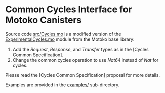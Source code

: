 # Common Cycles Interface for Motoko Canisters

Source code [src/Cycles.mo] is a modified version of the [ExperimentalCycles.mo] module from the Motoko base library:

1. Add the *Request*, *Response*, and *Transfer* types as in the [Cycles Common Specification].
2. Change the common cycles operation to use *Nat64* instead of *Nat* for cycles.

Please read the [Cycles Common Specification] proposal for more details.

Examples are provided in the [examples/](../blob/master/examples/) sub-directory.

[Cycles Common Specificication]: https://github.com/CyclesCommon/initiative/pull/1
[src/Cycles.mo]: https://github.com/CyclesCommon/cycles-motoko/blob/master/src/Cycles.mo
[ExperimentalCycles.mo]: https://github.com/dfinity/motoko-base/blob/master/src/ExperimentalCycles.mo
